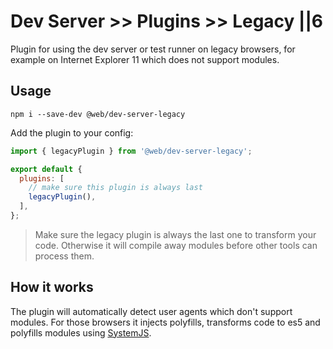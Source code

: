 # Dev Server >> Plugins >> Legacy ||6

Plugin for using the dev server or test runner on legacy browsers, for example on Internet Explorer 11 which does not support modules.

## Usage

```
npm i --save-dev @web/dev-server-legacy
```

Add the plugin to your config:

```js
import { legacyPlugin } from '@web/dev-server-legacy';

export default {
  plugins: [
    // make sure this plugin is always last
    legacyPlugin(),
  ],
};
```

> Make sure the legacy plugin is always the last one to transform your code. Otherwise it will compile away modules before other tools can process them.

## How it works

The plugin will automatically detect user agents which don't support modules. For those browsers it injects polyfills, transforms code to es5 and polyfills modules using [SystemJS](https://www.npmjs.com/package/systemjs).
